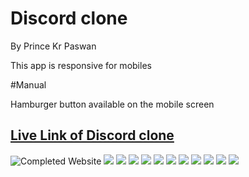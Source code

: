 # Discord clone

By Prince Kr Paswan

This app is responsive for mobiles 

#Manual 

Hamburger button available on the mobile screen

## [Live Link of Discord clone](https://discord-clonep.netlify.app/)


![Completed Website](./remeimg/d1.png)
![](./remeimg/d2.png)
![](./remeimg/d3.png)
![](./remeimg/d4.png)
![](./remeimg/d5.png)
![](./remeimg/d6.png)
![](./remeimg/d7.png)
![](./remeimg/d8.png)
![](./remeimg/d9.png)
![](./remeimg/d10.png)
![](./remeimg/d11.png)
![](./remeimg/d12.png)
